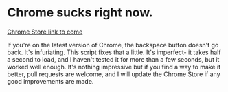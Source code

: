 # Chrome sucks right now.

[Chrome Store link to come]()

If you're on the latest version of Chrome, the backspace button doesn't go back. It's infuriating. This script fixes that a little. It's imperfect- it takes half a second to load, and I haven't tested it for more than a few seconds, but it worked well enough. It's nothing impressive but if you find a way to make it better, pull requests are welcome, and I will update the Chrome Store if any good improvements are made.
